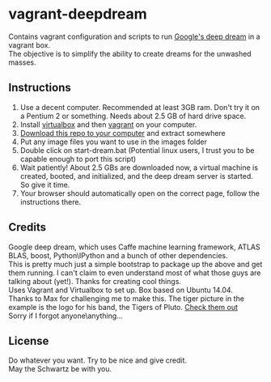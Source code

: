 # vagrant-deepdream

Contains vagrant configuration and scripts to run [Google's deep dream](https://github.com/google/deepdream/blob/master/dream.ipynb) in a vagrant box.
<br/>
The objective is to simplify the ability to create dreams for the unwashed masses.

## Instructions

1. Use a decent computer. Recommended at least 3GB ram. Don't try it on a Pentium 2 or something. Needs about 2.5 GB of hard drive space.
2. Install [virtualbox](https://www.virtualbox.org/wiki/Downloads) and then [vagrant](http://www.vagrantup.com/downloads.html) on your computer.
3. [Download this repo to your computer](https://github.com/guysmoilov/vagrant-deepdream/archive/master.zip) and extract somewhere
4. Put any image files you want to use in the images folder
5. Double click on start-dream.bat (Potential linux users, I trust you to be capable enough to port this script)
6. Wait patiently! About 2.5 GBs are downloaded now, a virtual machine is created, booted, and initialized, and the deep dream server is started. So give it time.
7. Your browser should automatically open on the correct page, follow the instructions there.

## Credits
Google deep dream, which uses Caffe machine learning framework, ATLAS BLAS, boost, Python\IPython and a bunch of other dependencies.
<br/>
This is pretty much just a simple bootstrap to package up the above and get them running. I can't claim to even understand most of what those guys are talking about (yet!). Thanks for creating cool things.
<br/>
Uses Vagrant and Virtualbox to set up. Box based on Ubuntu 14.04.
<br/>
Thanks to Max for challenging me to make this. The tiger picture in the example is the logo for his band, the Tigers of Pluto. [Check them out](https://www.facebook.com/tigersofpluto)
<br/>
Sorry if I forgot anyone\anything...

## License
Do whatever you want. Try to be nice and give credit.
<br/>
May the Schwartz be with you.
